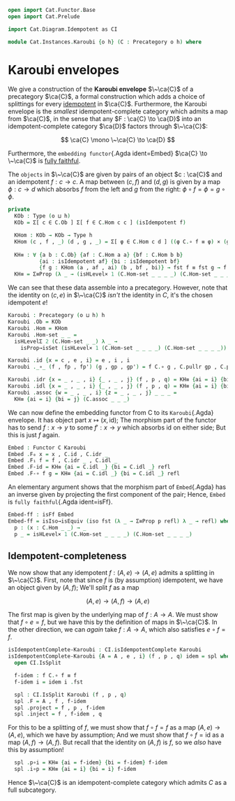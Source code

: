```agda
open import Cat.Functor.Base
open import Cat.Prelude

import Cat.Diagram.Idempotent as CI

module Cat.Instances.Karoubi {o h} (C : Precategory o h) where
```

<!--
```agda
open CI C
import Cat.Reasoning C as C
open Precategory
open Functor
```
-->

# Karoubi envelopes

We give a construction of the **Karoubi envelope** $\~\ca{C}$ of a
precategory $\ca{C}$, a formal construction which adds a choice of
splittings for every [idempotent] in $\ca{C}$. Furthermore, the Karoubi
envelope is the _smallest_ idempotent-complete category which admits a
map from $\ca{C}$, in the sense that any $F : \ca{C} \to \ca{D}$ into an
idempotent-complete category $\ca{D}$ factors through $\~\ca{C}$:

$$
\ca{C} \mono \~\ca{C} \to \ca{D}
$$

Furthermore, the `embedding functor`{.Agda ident=Embed} $\ca{C} \to
\~\ca{C}$ is [fully faithful].

[fully faithful]: Cat.Functor.Base.html#ff-functors
[idempotent]: Cat.Diagram.Idempotent.html

The `objects` in $\~\ca{C}$ are given by pairs of an object $c : \ca{C}$
and an idempotent $f : c \to c$. A map between $(c,f)$ and $(d,g)$ is
given by a map $\phi : c \to d$ which absorbs $f$ from the left and $g$
from the right: $\phi \circ f = \phi = g \circ \phi$.

```agda
private
  KOb : Type (o ⊔ h)
  KOb = Σ[ c ∈ C.Ob ] Σ[ f ∈ C.Hom c c ] (isIdempotent f)

  KHom : KOb → KOb → Type h
  KHom (c , f , _) (d , g , _) = Σ[ φ ∈ C.Hom c d ] ((φ C.∘ f ≡ φ) × (g C.∘ φ ≡ φ))
  
  KH≡ : ∀ {a b : C.Ob} {af : C.Hom a a} {bf : C.Hom b b}
          {ai : isIdempotent af} {bi : isIdempotent bf}
          {f g : KHom (a , af , ai) (b , bf , bi)} → fst f ≡ fst g → f ≡ g
  KH≡ = Σ≡Prop (λ _ → (isHLevel× 1 (C.Hom-set _ _ _ _) (C.Hom-set _ _ _ _)))
```

We can see that these data assemble into a precategory. However, note
that the identity on $(c,e)$ in $\~\ca{C}$ _isn't_ the identity in $C$,
it's the chosen idempotent $e$!

```agda
Karoubi : Precategory (o ⊔ h) h
Karoubi .Ob = KOb
Karoubi .Hom = KHom
Karoubi .Hom-set _ _ = 
  isHLevelΣ 2 (C.Hom-set _ _) λ _ → 
    isProp→isSet (isHLevel× 1 (C.Hom-set _ _ _ _) (C.Hom-set _ _ _ _))

Karoubi .id {x = c , e , i} = e , i , i
Karoubi ._∘_ (f , fp , fp') (g , gp , gp') = f C.∘ g , C.pullr gp , C.pulll fp'

Karoubi .idr {x = _ , _ , i} {_ , _ , j} (f , p , q) = KH≡ {ai = i} {bi = j} p
Karoubi .idl {x = _ , _ , i} {_ , _ , j} (f , p , q) = KH≡ {ai = i} {bi = j} q
Karoubi .assoc {w = _ , _ , i} {z = _ , _ , j} _ _ _ = 
  KH≡ {ai = i} {bi = j} (C.assoc _ _ _)
```

We can now define the embedding functor from C to its `Karoubi`{.Agda}
envelope. It has object part $x \mapsto (x, \mathrm{id})$; The morphism
part of the functor has to send $f : x \to y$ to some $f' : x \to y$
which absorbs $\mathrm{id}$ on either side; But this is just $f$ again.

```agda
Embed : Functor C Karoubi
Embed .F₀ x = x , C.id , C.idr _
Embed .F₁ f = f , C.idr _ , C.idl _
Embed .F-id = KH≡ {ai = C.idl _} {bi = C.idl _} refl
Embed .F-∘ f g = KH≡ {ai = C.idl _} {bi = C.idl _} refl
```

An elementary argument shows that the morphism part of `Embed`{.Agda}
has an inverse given by projecting the first component of the pair;
Hence, `Embed` is `fully faithful`{.Agda ident=isFf}.

```agda
Embed-ff : isFf Embed
Embed-ff = isIso→isEquiv (iso fst (λ _ → Σ≡Prop p refl) λ _ → refl) where
  p : (x : C.Hom _ _) → _
  p _ = isHLevel× 1 (C.Hom-set _ _ _ _) (C.Hom-set _ _ _ _)
```

## Idempotent-completeness

We now show that any idempotent $f : (A, e) \to (A, e)$ admits a
splitting in $\~\ca{C}$. First, note that since $f$ is (by assumption)
idempotent, we have an object given by $(A, f)$; We'll split $f$ as a
map

$$
(A, e) \to (A, f) \to (A, e)
$$

The first map is given by the underlying map of $f : A \to A$. We must
show that $f \circ e = f$, but we have this by the definition of maps in
$\~\ca{C}$. In the other direction, we can _again_ take $f : A \to A$,
which also satisfies $e \circ f = f$.

```agda
isIdempotentComplete-Karoubi : CI.isIdempotentComplete Karoubi
isIdempotentComplete-Karoubi {A = A , e , i} (f , p , q) idem = spl where
  open CI.IsSplit

  f-idem : f C.∘ f ≡ f
  f-idem i = idem i .fst

  spl : CI.IsSplit Karoubi (f , p , q)
  spl .F = A , f , f-idem
  spl .project = f , p , f-idem
  spl .inject = f , f-idem , q
```

For this to be a splitting of $f$, we must show that $f \circ f = f$ as
a map $(A, e) \to (A, e)$, which we have by assumption; And we must show
that $f \circ f = \mathrm{id}$ as a map $(A, f) \to (A, f)$. But recall
that the identity on $(A, f)$ is $f$, so we _also_ have this by
assumption!

```agda
  spl .p∘i = KH≡ {ai = f-idem} {bi = f-idem} f-idem
  spl .i∘p = KH≡ {ai = i} {bi = i} f-idem
```

Hence $\~\ca{C}$ is an idempotent-complete category which admits $C$ as
a full subcategory.